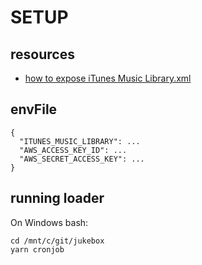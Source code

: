 # SETUP

## resources

- [how to expose iTunes Music Library.xml](http://osxdaily.com/2018/05/23/itunes-library-xml-file-missing-fix/)

## envFile

```
{
  "ITUNES_MUSIC_LIBRARY": ...
  "AWS_ACCESS_KEY_ID": ...
  "AWS_SECRET_ACCESS_KEY": ...
}
```

## running loader

On Windows bash:

```
cd /mnt/c/git/jukebox
yarn cronjob
```
